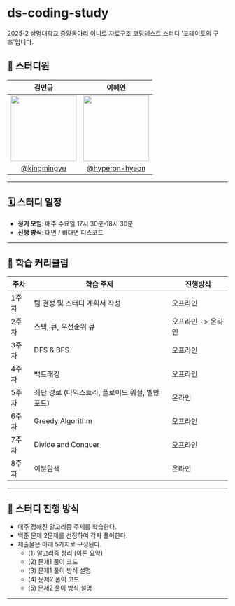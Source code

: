 # ds-coding-study
2025-2 상명대학교 중앙동아리 이니로 자료구조 코딩테스트 스터디 '포테이토의 구조'입니다.

## 👥 스터디원

| 김민규 | 이혜연 |
|:------:|:------:|
| <img src="https://github.com/kingmingyu.png" width="150" height="150" /> | <img src="https://github.com/hyperon-hyeon.png" width="150" height="150" /> 
| [@kingmingyu](https://github.com/kingmingyu) | [@hyperon-hyeon](https://github.com/hyperon-hyeon) |

---

## 🗓️ 스터디 일정

- **정기 모임**: 매주 수요일 17시 30분-18시 30분
- **진행 방식**: 대면 / 비대면 디스코드

---

## 📖 학습 커리큘럼

| **주차** | **학습 주제**                   | **진행방식** |
| ------ | ----------------------------- | ------- |
| 1주차    | 팀 결성 및 스터디 계획서 작성         | 오프라인     |
| 2주차    | 스택, 큐, 우선순위 큐                 | 오프라인 -> 온라인    |
| 3주차    | DFS & BFS                     | 오프라인     |
| 4주차    | 백트래킹                          | 오프라인     |
| 5주차    | 최단 경로 (다익스트라, 플로이드 워셜, 벨만 포드) | 온라인     |
| 6주차    | Greedy Algorithm              | 오프라인     |
| 7주차    | Divide and Conquer            | 오프라인     |
| 8주차    | 이분탐색                          | 온라인     |

---

## 🧭 스터디 진행 방식

- 매주 정해진 알고리즘 주제를 학습한다.
- 백준 문제 2문제를 선정하여 각자 풀이한다.
- 제출물은 아래 5가지로 구성된다.
    - (1) 알고리즘 정리 (이론 요약)
    - (2) 문제1 풀이 코드
    - (3) 문제1 풀이 방식 설명
    - (4) 문제2 풀이 코드
    - (5) 문제2 풀이 방식 설명
      
---
